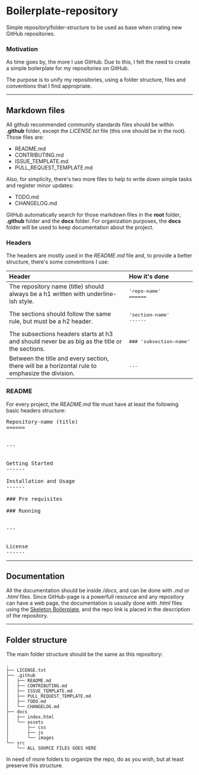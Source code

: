 Boilerplate-repository
======

Simple repository/folder-structure to be used as base when crating new GitHub repositories.

### Motivation
As time goes by, the more I use GitHub. Due to this, I felt the need to create a simple boilerplate for my repositories on GitHub.

The purpose is to unify my repositories, using a folder structure, files and conventions that I find appropriate.


---


Markdown files
------

All github recommended community standards files should be within __.github__ folder, except the _LICENSE.txt_ file (this one should be in the root). Those files are:

* README.md
* CONTRIBUTING.md 
* ISSUE_TEMPLATE.md
* PULL_REQUEST_TEMPLATE.md

Also, for simplicity, there's two more files to help to write down simple tasks and register minor updates:

* TODO.md
* CHANGELOG.md

GitHub automatically search for those markdown files in the __root__ folder, __.github__ folder and the __docs__ folder. For organization purposes, the __docs__ folder will be used to keep documentation about the project. 

### Headers

The headers are mostly used in the _README.md_ file and, to provide a better structure, there's some conventions I use:

|Header|How it's done|
|:-----|:------------|
|The repository name (title) should always be a h1 written with underline-ish style.|<pre>'repo-name'<br>======</pre>|
|The sections should follow the same rule, but must be a h2 header.|<pre>'section-name'<br>------</pre>|
|The subsections headers starts at h3 and should never be as big as the title or the sections.|<pre>### 'subsection-name'</pre>|
|Between the title and every section, there will be a horizontal rule to emphasize the division.|<pre>---</pre>|

### README

For every project, the _README.md_ file must have at least the following basic headers structure:

<pre>
Repository-name (title)
======


---


Getting Started
------
  
Installation and Usage
------

### Pre requisites

### Running


---


License
------
</pre>


---


Documentation
------

All the documentation should be inside _/docs_, and can be done with _.md_ or _.html_ files. Since GitHub-page is a powerfull resource and any repository can have a web page, the documentation is usually done with _.html_ files using the [Skeleton Boilerplate](http://getskeleton.com/), and the repo link is placed in the description of the repository.


---


Folder structure
------

The main folder structure should be the same as this repository:
```
.
├── LICENSE.txt
├── .github
│   ├── README.md
│   ├── CONTRIBUTING.md 
│   ├── ISSUE_TEMPLATE.md
│   ├── PULL_REQUEST_TEMPLATE.md
│   ├── TODO.md
│   └── CHANGELOG.md
├── docs
│   ├── index.html
│   └── assets
│       ├── css
│       ├── js
│       └── images
└── src
    └── ALL SOURCE FILES GOES HERE
```

In need of more folders to organize the repo, do as you wish, but at least preserve this structure.
